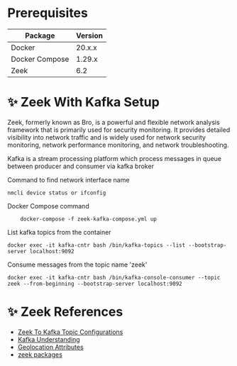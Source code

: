 # Prerequisites

 | Package | Version |
| ------ | ------ |
| Docker | 20.x.x |
| Docker Compose | 1.29.x |
| Zeek | 6.2 |

# ✨ Zeek With Kafka Setup
Zeek, formerly known as Bro, is a powerful and flexible network analysis framework that is primarily used for security monitoring. It provides detailed visibility into network traffic and is widely used for network security monitoring, network performance monitoring, and network troubleshooting.

Kafka is a stream processing platform which process messages in queue between producer and consumer via kafka broker

Command to find network interface name
```
nmcli device status or ifconfig
```

Docker Compose command
```
    docker-compose -f zeek-kafka-compose.yml up
``` 

List kafka topics from the container
```
docker exec -it kafka-cntr bash /bin/kafka-topics --list --bootstrap-server localhost:9092
```

Consume messages from the topic name 'zeek'
```
docker exec -it kafka-cntr bash /bin/kafka-console-consumer --topic zeek --from-beginning --bootstrap-server localhost:9092
```

# ✨ Zeek References

 - [Zeek To Kafka Topic Configurations](https://github.com/SeisoLLC/zeek-kafka)
 - [Kafka Understanding]( https://rmoff.net/2018/08/02/kafka-listeners-explained/)
 - [Geolocation Attributes](https://raw.githubusercontent.com/blacktop/docker-zeek/master/scripts/conn-add-geodata.zeek)
 - [zeek packages](https://packages.zeek.org/)